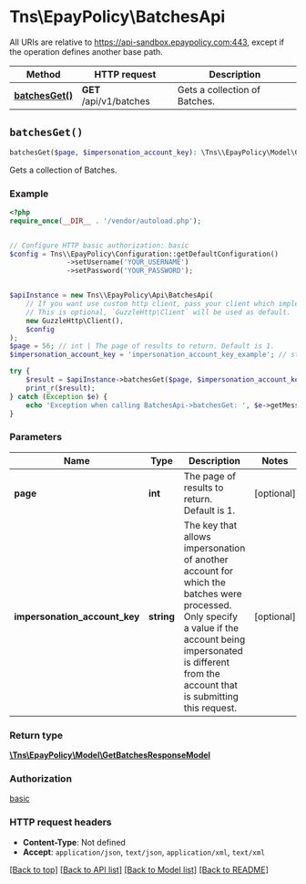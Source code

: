 # Tns\\EpayPolicy\BatchesApi

All URIs are relative to https://api-sandbox.epaypolicy.com:443, except if the operation defines another base path.

| Method | HTTP request | Description |
| ------------- | ------------- | ------------- |
| [**batchesGet()**](BatchesApi.md#batchesGet) | **GET** /api/v1/batches | Gets a collection of Batches. |


## `batchesGet()`

```php
batchesGet($page, $impersonation_account_key): \Tns\\EpayPolicy\Model\GetBatchesResponseModel
```

Gets a collection of Batches.

### Example

```php
<?php
require_once(__DIR__ . '/vendor/autoload.php');


// Configure HTTP basic authorization: basic
$config = Tns\\EpayPolicy\Configuration::getDefaultConfiguration()
              ->setUsername('YOUR_USERNAME')
              ->setPassword('YOUR_PASSWORD');


$apiInstance = new Tns\\EpayPolicy\Api\BatchesApi(
    // If you want use custom http client, pass your client which implements `GuzzleHttp\ClientInterface`.
    // This is optional, `GuzzleHttp\Client` will be used as default.
    new GuzzleHttp\Client(),
    $config
);
$page = 56; // int | The page of results to return. Default is 1.
$impersonation_account_key = 'impersonation_account_key_example'; // string | The key that allows impersonation of another account for which the batches were processed. Only specify a value if the account being impersonated is different from the account that is submitting this request.

try {
    $result = $apiInstance->batchesGet($page, $impersonation_account_key);
    print_r($result);
} catch (Exception $e) {
    echo 'Exception when calling BatchesApi->batchesGet: ', $e->getMessage(), PHP_EOL;
}
```

### Parameters

| Name | Type | Description  | Notes |
| ------------- | ------------- | ------------- | ------------- |
| **page** | **int**| The page of results to return. Default is 1. | [optional] |
| **impersonation_account_key** | **string**| The key that allows impersonation of another account for which the batches were processed. Only specify a value if the account being impersonated is different from the account that is submitting this request. | [optional] |

### Return type

[**\Tns\\EpayPolicy\Model\GetBatchesResponseModel**](../Model/GetBatchesResponseModel.md)

### Authorization

[basic](../../README.md#basic)

### HTTP request headers

- **Content-Type**: Not defined
- **Accept**: `application/json`, `text/json`, `application/xml`, `text/xml`

[[Back to top]](#) [[Back to API list]](../../README.md#endpoints)
[[Back to Model list]](../../README.md#models)
[[Back to README]](../../README.md)
